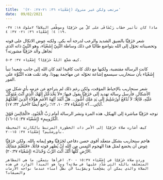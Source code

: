 ```yaml
---
title:  'مرتعب ولكن غير متروك (إِشَعْيَاء ٣٦: ٢١-٢٧: ٢٠)'
date:  09/02/2021
---
```


`ماذا كان تأثير خطاب رَبْشَاقَى على كلّ مِن حَزَقِيَّا وموظّفي البلاط؟ ٢ملوك ١٨: ٣٧- ١٩: ٤؛ إِشَعْيَاء ٣٦: ٢١- ٣٧: ٤.`

شعر حَزَقِيَّا بالضيق الشديد والرعب لدرجة أنه بكى. ولكنه عِوض الاتكال على قوته وتحصيناته تحوّل إلى الله بتواضع طالبًا في ذلك وساطة النَّبِيّ إِشَعْيَاء، وهو النَّبِيّ ذاته الذي تجاهل والد حَزَقِيَّا مشورته؟

`كيف شجَّع اللهُ حَزَقِيَّا؟ إِشَعْيَاء ٣٧: ٣-٥.`

كانت الرسالة مقتضبة، ولكنها مع ذلك كانت كافية! لقد كان الله إلى جانب شعبه! تنبأ إِشَعْيَاء بأن سنحاريب سيسمع إشاعة تحوّله عن مهاجمة يهوذا. وقد تمّت هذه النُّبُوَّة على الفور.

شعر سنحاريب بالإحباط المؤقت، ولكن رغم ذلك لم يتراجع عن عزمه بأي شكل من الأشكال. فأرسل رسالة تهديد إلى حَزَقِيَّا يقول فيها: «لاَ يَخْدَعْكَ إِلهُكَ الَّذِي أَنْتَ مُتَوَكِّلٌ عَلَيْهِ، قَائِلًا: لاَ تُدْفَعُ أُورُشَلِيمُ إِلَى يَدِ مَلِكِ أَشُّورَ... هَلْ أَنْقَذَ آلِهَةُ الأُمَمِ هؤُلاَءِ الَّذِينَ أَهْلَكَهُمْ آبَائِي...؟» (إِشَعْيَاء ٣٧: ١٠، ١٢؛ راجع أيضًا ٢أخبار ٣٢: ١٧).

توجه حَزَقِيَّا مباشرة إلى الهيكل، هذه المرة ونشر الرسالة أمام رَبَّ الْجُنُودِ، «الْجَالِسَ فَوْقَ الْكَرُوبِيمِ» (إِشَعْيَاء ٣٧: ١٤-١٦).

`كيف أشارت صلاة حَزَقِيَّا إلى الأمر ذات الخطورة المرتبط بالكارثة المحيطة بأورشليم؟ إِشَعْيَاء ٣٧: ١٥-٢٠.`

هاجم سنحاريب بشكل متعمَّد أقوى حصن دفاعي لحَزَقِيَّا وهو إيمانه بالله. ولكن حَزَقِيَّا عِوض أن يخضع لمثل هذا الهجوم التمس من الله أنْ يُظهر قوته قائلًا، «فَتَعْلَمَ مَمَالِكُ الأَرْضِ كُلِّهَا أَنَّكَ أَنْتَ الرَّبّ وَحْدَكَ» (إِشَعْيَاء ۲۰:۳۷).

`وردت صلاة حَزَقِيَّا في إِشَعْيَاء ۱٥:۳۷ - ۲۰. اقرأها بتمعّن. ما هي المظاهر المتعلّقة بالله التي شدَّد عليها في صلاته؟ وما هو المبدأ الوارد في هذه الصلاة والذي يمكن أن يشجِّعنا ويقوّينا لأن نظلَّ أمناء عندما نواجه الأزمات والضيقات؟`